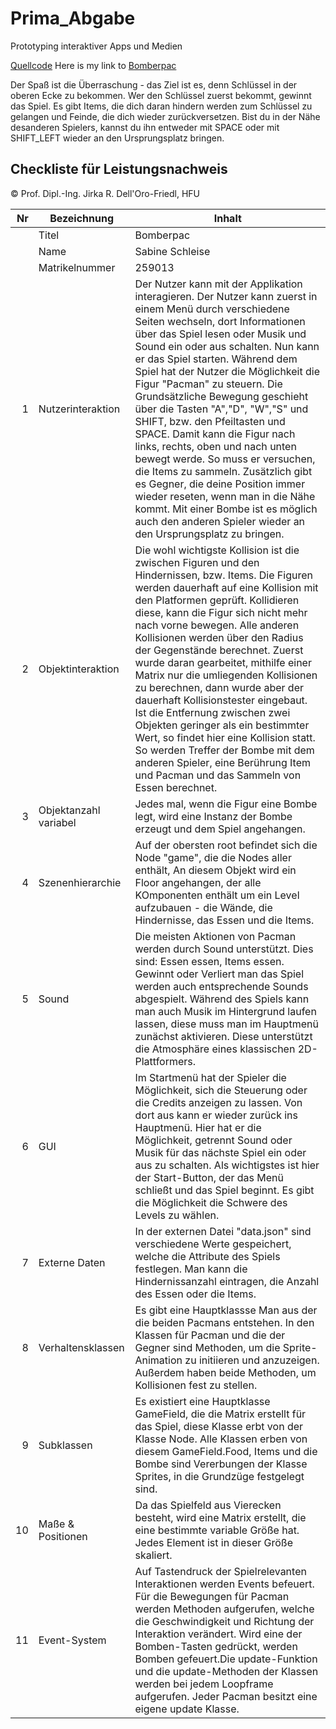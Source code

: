 # Prima_Abgabe
Prototyping interaktiver Apps und Medien

[Quellcode](https://github.com/sabinecelina/Prima_Abgabe/tree/master/BomberpacGame)
Here is my link to [Bomberpac](https://sabinecelina.github.io/Prima_Abgabe/BomberpacGame/Main.html)


Der Spaß ist die Überraschung - das Ziel ist es, denn Schlüssel in der oberen Ecke zu bekommen. Wer den Schlüssel zuerst bekommt, gewinnt das Spiel. 
Es gibt Items, die dich daran hindern werden zum Schlüssel zu gelangen und Feinde, die dich wieder zurückversetzen. Bist du in der Nähe desanderen Spielers, kannst du ihn entweder mit SPACE oder mit SHIFT_LEFT wieder an den Ursprungsplatz bringen.

## Checkliste für Leistungsnachweis
© Prof. Dipl.-Ing. Jirka R. Dell'Oro-Friedl, HFU

| Nr | Bezeichnung           | Inhalt                                                                                                                                                                                                                                                                         |
|---:|-----------------------|--------------------------------------------------------------------------------------------------------------------------------------------------------------------------------------------------------------------------------------------------------------------------------|
|    | Titel                 |Bomberpac
|    | Name                  |Sabine Schleise
|    | Matrikelnummer        |259013
|  1 | Nutzerinteraktion     | Der Nutzer kann mit der Applikation interagieren. Der Nutzer kann zuerst in einem Menü durch verschiedene Seiten wechseln, dort Informationen über das Spiel lesen oder Musik und Sound ein oder aus schalten. Nun kann er das Spiel starten. Während dem Spiel hat der Nutzer die Möglichkeit die Figur "Pacman" zu steuern. Die Grundsätzliche Bewegung geschieht über die Tasten "A","D", "W","S" und SHIFT, bzw. den Pfeiltasten und SPACE. Damit kann die Figur nach links, rechts, oben und nach unten bewegt werde. So muss er versuchen, die Items zu sammeln. Zusätzlich gibt es Gegner, die deine Position immer wieder reseten, wenn man in die Nähe kommt. Mit einer Bombe ist es möglich auch den anderen Spieler wieder an den Ursprungsplatz zu bringen.                                                                                                                                               |
|  2 | Objektinteraktion     | Die wohl wichtigste Kollision ist die zwischen Figuren und den Hindernissen, bzw. Items. Die Figuren werden dauerhaft auf eine Kollision mit den Platformen geprüft. Kollidieren diese, kann die Figur sich nicht mehr nach vorne bewegen. Alle anderen Kollisionen werden über den Radius der Gegenstände berechnet. Zuerst wurde daran gearbeitet, mithilfe einer Matrix nur die umliegenden Kollisionen zu berechnen, dann wurde aber der dauerhaft Kollisionstester eingebaut. Ist die Entfernung zwischen zwei Objekten geringer als ein bestimmter Wert, so findet hier eine Kollision statt. So werden Treffer der Bombe mit dem anderen Spieler, eine Berührung Item und Pacman und das Sammeln von Essen berechnet.                                                                                                                                                                               |
|  3 | Objektanzahl variabel | Jedes mal, wenn die Figur eine Bombe legt, wird eine Instanz der Bombe erzeugt und dem Spiel angehangen.                                                                                                                                                      |
|  4 | Szenenhierarchie      | Auf der obersten root befindet sich die Node "game", die die Nodes aller enthält, An diesem Objekt wird ein Floor  angehangen, der alle KOmponenten enthält um ein Level aufzubauen - die Wände, die Hindernisse, das Essen und die Items.                                                                                                                                                       |
|  5 | Sound                 | Die meisten Aktionen von Pacman werden durch Sound unterstützt. Dies sind: Essen essen, Items essen. Gewinnt oder Verliert man das Spiel werden auch entsprechende Sounds abgespielt. Während des Spiels kann man auch Musik im Hintergrund laufen lassen, diese muss man im Hauptmenü zunächst aktivieren. Diese unterstützt die Atmosphäre eines klassischen 2D-Plattformers.                                                            |
|  6 | GUI                   | Im Startmenü hat der Spieler die Möglichkeit, sich die Steuerung oder die Credits anzeigen zu lassen. Von dort aus kann er wieder zurück ins Hauptmenü. Hier hat er die Möglichkeit, getrennt Sound oder Musik für das nächste Spiel ein oder aus zu schalten. Als wichtigstes ist hier der Start-Button, der das Menü schließt und das Spiel beginnt. Es gibt die Möglichkeit die Schwere des Levels zu wählen.                                   |
|  7 | Externe Daten         | In der externen Datei "data.json" sind verschiedene Werte gespeichert, welche die Attribute des Spiels festlegen. Man kann die Hindernissanzahl eintragen, die Anzahl des Essen oder die Items.                                                                       |
|  8 | Verhaltensklassen     | Es gibt eine Hauptklassse Man aus der die beiden Pacmans entstehen. In den Klassen für Pacman und die der Gegner sind Methoden, um die Sprite-Animation zu initiieren und anzuzeigen. Außerdem haben beide Methoden, um Kollisionen fest zu stellen.                          |
|  9 | Subklassen            | Es existiert eine Hauptklasse GameField, die die Matrix erstellt für das Spiel, diese Klasse erbt von der Klasse Node. Alle Klassen erben von diesem GameField.Food, Items und die Bombe sind Vererbungen der Klasse Sprites, in die Grundzüge festgelegt sind. 
| 10 | Maße & Positionen     | Da das Spielfeld aus Vierecken besteht, wird eine Matrix erstellt, die eine bestimmte variable Größe hat. Jedes Element ist in dieser Größe skaliert.                                                               |
| 11 | Event-System          | Auf Tastendruck der Spielrelevanten Interaktionen werden Events befeuert. Für die Bewegungen für Pacman werden Methoden aufgerufen, welche die Geschwindigkeit und Richtung der Interaktion verändert. Wird eine der Bomben-Tasten gedrückt, werden Bomben gefeuert.Die update-Funktion und die update-Methoden der Klassen werden bei jedem Loopframe aufgerufen. Jeder Pacman besitzt eine eigene update Klasse.                                                                                                                                                                           |
